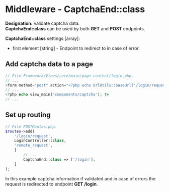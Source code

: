 # Middleware - CaptchaEnd::class

**Designation:** validate captcha data.<br>
**CaptchaEnd::class** can be used by both **GET** and **POST** endpoints.

**CaptchaEnd::class** settings [array]:
* first element [string] - Endpoint to redirect to in case of error.

## Add captcha data to a page
```php
// File Framework/Views/core/main/page-content/login.php.
// ...
<form method="post" action="<?php echo UrlUtils::baseUrl('/login/request'); ?>">
// ...
<?php echo view_main('components/captcha'); ?>
// ...
```

## Set up routing

```php
// File POSTRoutes.php.
$routes->add(
    '/login/request',
    LoginController::class,
    'remote_request',
    [
        // ...
        CaptchaEnd::class => ['/login'],
    ]
);
```
In this example captcha information if validated and in case of errors the request is redirected to endpoint **GET /login**.
